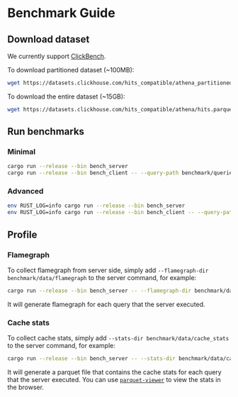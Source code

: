 # Benchmark Guide

## Download dataset

We currently support [ClickBench](https://github.com/ClickHouse/ClickBench).

To download partitioned dataset (~100MB):
```bash
wget https://datasets.clickhouse.com/hits_compatible/athena_partitioned/hits_0.parquet -O benchmark/data/hits_0.parquet
```

To download the entire dataset (~15GB):

```bash
wget https://datasets.clickhouse.com/hits_compatible/athena/hits.parquet -O benchmark/data/hits.parquet
```

## Run benchmarks

### Minimal 

```bash
cargo run --release --bin bench_server
cargo run --release --bin bench_client -- --query-path benchmark/queries.sql --file benchmark/data/hits.parquet
```

### Advanced

```bash
env RUST_LOG=info cargo run --release --bin bench_server
env RUST_LOG=info cargo run --release --bin bench_client -- --query-path benchmark/queries.sql --file benchmark/data/hits_0.parquet --query 42
```

## Profile

### Flamegraph

To collect flamegraph from server side, simply add `--flamegraph-dir benchmark/data/flamegraph` to the server command, for example:
```bash
cargo run --release --bin bench_server -- --flamegraph-dir benchmark/data/flamegraph
```
It will generate flamegraph for each query that the server executed.

### Cache stats

To collect cache stats, simply add `--stats-dir benchmark/data/cache_stats` to the server command, for example:
```bash
cargo run --release --bin bench_server -- --stats-dir benchmark/data/cache_stats
```
It will generate a parquet file that contains the cache stats for each query that the server executed.
You can use [`parquet-viewer`](https://parquet-viewer.xiangpeng.systems) to view the stats in the browser.

